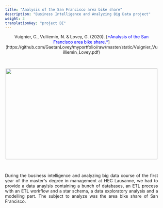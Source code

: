 ```yaml
---
title: "Analysis of the San Francisco area bike share"
description: "Business Intelligence and Analyzing Big Data project"
weight: 3
translationKey: "project BI"
---
```

<center> Vuignier, C., Vulliemin, N. & Lovey, G. (2020). [<span style="color:blue">*Analysis of the San Francisco area bike share.*</span>](https://github.com/GaetanLovey/myportfolio/raw/master/static/Vuignier_Vuilliemin_Lovey.pdf)</p></center>

<p>&nbsp; </p>

<p align="center">
  <img src="/bike.png" width="500" height="300"/>
</p>

<p>&nbsp; </p>

<p style="text-align:justify;">During the business intelligence and analyzing big data course of the first year of the master's degree in management at HEC Lausanne, we had to provide a data anaylsis containing a bunch of databases, an ETL process with an ETL workflow and a star schema, a data exploratory analysis and a modelling part. The subject to analyze was the area bike share of San Francisco.</p>  





